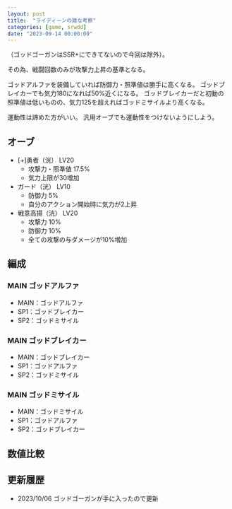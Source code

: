```yaml
---
layout: post
title:  "ライディーンの雑な考察"
categories: [game, srwdd]
date: "2023-09-14 00:00:00"
---
```


（ゴッドゴーガンはSSR+にできてないので今回は除外）。

その為、戦闘回数のみが攻撃力上昇の基準となる。

ゴッドアルファを装備していれば防御力・照準値は勝手に高くなる。
ゴッドブレイカーでも気力180になれば50%近くになる。
ゴッドブレイカーだと初動の照準値は低いものの、気力125を超えればゴッドミサイルより高くなる。

運動性は諦めた方がいい。
汎用オーブでも運動性をつけないようにしよう。

## オーブ
- [+]勇者（洸） LV20
  - 攻撃力・照準値 17.5%
  - 気力上限が30増加
- ガード（洸） LV10
  - 防御力 5%
  - 自分のアクション開始時に気力が2上昇
- 戦意高揚（洸） LV20
  - 攻撃力 10%
  - 防御力 10%
  - 全ての攻撃の与ダメージが10%増加

## 編成

### MAIN ゴッドアルファ

- MAIN：ゴッドアルファ
- SP1：ゴッドブレイカー
- SP2：ゴッドミサイル

### MAIN ゴッドブレイカー

- MAIN：ゴッドブレイカー
- SP1：ゴッドアルファ
- SP2：ゴッドミサイル

### MAIN ゴッドミサイル

- MAIN：ゴッドミサイル
- SP1：ゴッドアルファ
- SP2：ゴッドブレイカー

## 数値比較

<div id="main-1" style="width: 100vw, height: 50vh"></div>
<div id="main-2" style="width: 100vw, height: 50vh"></div>
<div id="main-3" style="width: 100vw, height: 50vh"></div>
<div id="main-4" style="width: 100vw, height: 50vh"></div>

## 更新履歴
- 2023/10/06 ゴッドゴーガンが手に入ったので更新

<!-- Google Charts -->
<script type="text/javascript" src="https://www.gstatic.com/charts/loader.js"></script>

<script type="text/javascript">
google.charts.load("current", { "packages": ["corechart"] });
const ANNOTATION = { type: 'string', role: 'annotation' };
const ANNOTATION_NUM = { type: 'number', role: 'annotation' };

// 攻撃力
function main1() {
    google.charts.setOnLoadCallback(() => {
        const data = google.visualization.arrayToDataTable([
            ['戦闘回数', 'ゴッドアルファ(%)', 'ゴッドブレイカー(%)', 'ゴッドミサイル(%)'],
            ['1',  16+7*0 +11+1.8*0 +7.5, 3*0 +21+3.2*0 +7.5, 3*0 +11+1.8*0 +12],
            ['2',  16+7*1 +11+1.8*1 +7.5, 3*1 +21+3.2*1 +7.5, 3*1 +11+1.8*1 +12],
            ['3',  16+7*2 +11+1.8*2 +7.5, 3*2 +21+3.2*2 +7.5, 3*2 +11+1.8*2 +12],
            ['4',  16+7*3 +11+1.8*3 +7.5, 3*3 +21+3.2*3 +7.5, 3*3 +11+1.8*3 +12],
            ['5',  16+7*4 +11+1.8*4 +7.5, 3*4 +21+3.2*4 +7.5, 3*4 +11+1.8*4 +12],
            ['6',  16+7*5 +11+1.8*5 +7.5, 3*5 +21+3.2*5 +7.5, 3*5 +11+1.8*5 +12],
            ['7',  16+7*5 +11+1.8*5 +7.5, 3*5 +21+3.2*5 +7.5, 3*5 +11+1.8*5 +12],
            ['8',  16+7*5 +11+1.8*5 +7.5, 3*5 +21+3.2*5 +7.5, 3*5 +11+1.8*5 +12],
            ['9',  16+7*5 +11+1.8*5 +7.5, 3*5 +21+3.2*5 +7.5, 3*5 +11+1.8*5 +12],
            ['10', 16+7*5 +11+1.8*5 +7.5, 3*5 +21+3.2*5 +7.5, 3*5 +11+1.8*5 +12]
        ]);
        const options = {
            title: 'ライディーン（MAIN・攻撃力(%)・HP100%・気力100）',
            curveType: 'none',
            legend: { position: 'bottom' }
        };
        const chart = new google.visualization.LineChart(
            document.getElementById('main-1')
        );
        chart.draw(data, options);
    });
}
main1();
// 防御力
function main2() {
    google.charts.setOnLoadCallback(() => {
        const data = google.visualization.arrayToDataTable([
            ['気力', 'ゴッドアルファ(%)', 'ゴッドブレイカー(%)', 'ゴッドミサイル(%)'],
            // 気力(3%) + ゴッドアルファ + ゴッドブレイカー + ゴッドミサイルの順で記載している
            ['100',  3*0 + 16+7*5 +1.8*5 +7.5, 3*0 + 3*5 +1.5*0+3.2*5 +7.5, 3*0 + 3*5 +1.8*5 +12],
            ['110',  3*1 + 16+7*5 +1.8*5 +7.5, 3*1 + 3*5 +1.5*1+3.2*5 +7.5, 3*1 + 3*5 +1.8*5 +12],
            ['120',  3*2 + 16+7*5 +1.8*5 +7.5, 3*2 + 3*5 +1.5*2+3.2*5 +7.5, 3*2 + 3*5 +1.8*5 +12],
            ['130',  3*3 + 16+7*5 +1.8*5 +7.5, 3*3 + 3*5 +1.5*3+3.2*5 +7.5, 3*3 + 3*5 +1.8*5 +12],
            ['140',  3*4 + 16+7*5 +1.8*5 +7.5, 3*4 + 3*5 +1.5*4+3.2*5 +7.5, 3*4 + 3*5 +1.8*5 +12],
            ['150',  3*5 + 16+7*5 +1.8*5 +7.5, 3*5 + 3*5 +1.5*5+3.2*5 +7.5, 3*5 + 3*5 +1.8*5 +12],
            ['160',  3*6 + 16+7*5 +1.8*5 +7.5, 3*6 + 3*5 +1.5*6+3.2*5 +7.5, 3*6 + 3*5 +1.8*5 +12],
            ['170',  3*7 + 16+7*5 +1.8*5 +7.5, 3*7 + 3*5 +1.5*7+3.2*5 +7.5, 3*7 + 3*5 +1.8*5 +12],
            ['180',  3*8 + 16+7*5 +1.8*5 +7.5, 3*8 + 3*5 +1.5*8+3.2*5 +7.5, 3*8 + 3*5 +1.8*5 +12]
        ]);
        const options = {
            title: 'ライディーン（MAIN・防御力(%)・HP100%・戦闘回数：5）',
            curveType: 'none',
            legend: { position: 'bottom' }
        };
        const chart = new google.visualization.LineChart(
            document.getElementById('main-2')
        );
        chart.draw(data, options);
    });
}
main2();
// 照準値
function main3() {
    google.charts.setOnLoadCallback(() => {
        const data = google.visualization.arrayToDataTable([
            ['気力', 'ゴッドアルファ(%)', 'ゴッドブレイカー(%)', 'ゴッドミサイル(%)'],
            // 気力(3%) + ゴッドアルファ + ゴッドブレイカー + ゴッドミサイルの順で記載している
            ['100',  3*0 + 16+7*5 +11+1.8*5 +7.5, 3*0 + 3*5 +21+1.5*0 +7.5, 3*0 + 3*5 +11+1.8*5 +12],
            ['110',  3*1 + 16+7*5 +11+1.8*5 +7.5, 3*1 + 3*5 +21+1.5*1 +7.5, 3*1 + 3*5 +11+1.8*5 +12],
            ['120',  3*2 + 16+7*5 +11+1.8*5 +7.5, 3*2 + 3*5 +21+1.5*2 +7.5, 3*2 + 3*5 +11+1.8*5 +12],
            ['130',  3*3 + 16+7*5 +11+1.8*5 +7.5, 3*3 + 3*5 +21+1.5*3 +7.5, 3*3 + 3*5 +11+1.8*5 +12],
            ['140',  3*4 + 16+7*5 +11+1.8*5 +7.5, 3*4 + 3*5 +21+1.5*4 +7.5, 3*4 + 3*5 +11+1.8*5 +12],
            ['150',  3*5 + 16+7*5 +11+1.8*5 +7.5, 3*5 + 3*5 +21+1.5*5 +7.5, 3*5 + 3*5 +11+1.8*5 +12],
            ['160',  3*6 + 16+7*5 +11+1.8*5 +7.5, 3*6 + 3*5 +21+1.5*5 +7.5, 3*6 + 3*5 +11+1.8*5 +12],
            ['170',  3*7 + 16+7*5 +11+1.8*5 +7.5, 3*7 + 3*5 +21+1.5*5 +7.5, 3*7 + 3*5 +11+1.8*5 +12],
            ['180',  3*8 + 16+7*5 +11+1.8*5 +7.5, 3*8 + 3*5 +21+1.5*5 +7.5, 3*8 + 3*5 +11+1.8*5 +12]
        ]);
        const options = {
            title: 'ライディーン（MAIN・照準値(%)・HP100%・戦闘回数：5）',
            curveType: 'none',
            legend: { position: 'bottom' }
        };
        const chart = new google.visualization.LineChart(
            document.getElementById('main-3')
        );
        chart.draw(data, options);
    });
}
main3();
// 運動性
function main4() {
    google.charts.setOnLoadCallback(() => {
        const data = google.visualization.arrayToDataTable([
            ['気力', 'ゴッドアルファ(%)', 'ゴッドブレイカー(%)', 'ゴッドミサイル(%)'],
            ['100',  3*0, 3*0, 3*0],
            ['110',  3*1, 3*1, 3*1],
            ['120',  3*2, 3*2, 3*2],
            ['130',  3*3, 3*3, 3*3],
            ['140',  3*4, 3*4, 3*4],
            ['150',  3*5, 3*5, 3*5],
            ['160',  3*6, 3*6, 3*6],
            ['170',  3*7, 3*7, 3*7],
            ['180',  3*8, 3*8, 3*8]
        ]);
        const options = {
            title: 'ゴッドアルファ（MAIN・運動性(%)）',
            curveType: 'none',
            legend: { position: 'bottom' }
        };
        const chart = new google.visualization.LineChart(
            document.getElementById('main-4')
        );
        chart.draw(data, options);
    });
}
main4();
</script>

